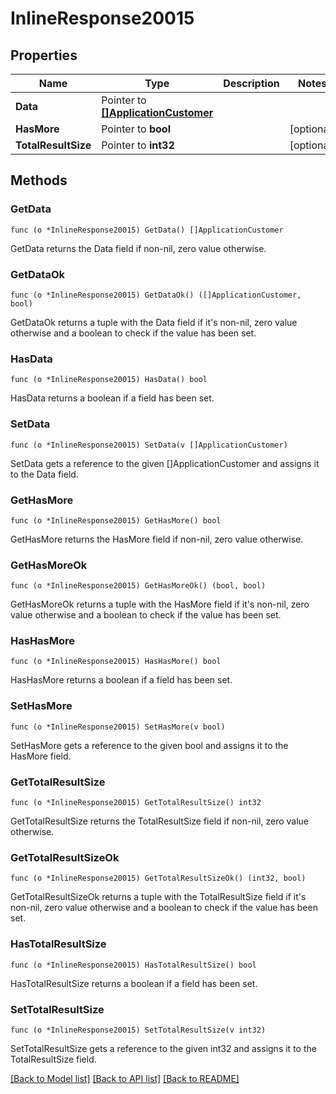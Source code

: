 # InlineResponse20015

## Properties

Name | Type | Description | Notes
------------ | ------------- | ------------- | -------------
**Data** | Pointer to [**[]ApplicationCustomer**](ApplicationCustomer.md) |  | 
**HasMore** | Pointer to **bool** |  | [optional] 
**TotalResultSize** | Pointer to **int32** |  | [optional] 

## Methods

### GetData

`func (o *InlineResponse20015) GetData() []ApplicationCustomer`

GetData returns the Data field if non-nil, zero value otherwise.

### GetDataOk

`func (o *InlineResponse20015) GetDataOk() ([]ApplicationCustomer, bool)`

GetDataOk returns a tuple with the Data field if it's non-nil, zero value otherwise
and a boolean to check if the value has been set.

### HasData

`func (o *InlineResponse20015) HasData() bool`

HasData returns a boolean if a field has been set.

### SetData

`func (o *InlineResponse20015) SetData(v []ApplicationCustomer)`

SetData gets a reference to the given []ApplicationCustomer and assigns it to the Data field.

### GetHasMore

`func (o *InlineResponse20015) GetHasMore() bool`

GetHasMore returns the HasMore field if non-nil, zero value otherwise.

### GetHasMoreOk

`func (o *InlineResponse20015) GetHasMoreOk() (bool, bool)`

GetHasMoreOk returns a tuple with the HasMore field if it's non-nil, zero value otherwise
and a boolean to check if the value has been set.

### HasHasMore

`func (o *InlineResponse20015) HasHasMore() bool`

HasHasMore returns a boolean if a field has been set.

### SetHasMore

`func (o *InlineResponse20015) SetHasMore(v bool)`

SetHasMore gets a reference to the given bool and assigns it to the HasMore field.

### GetTotalResultSize

`func (o *InlineResponse20015) GetTotalResultSize() int32`

GetTotalResultSize returns the TotalResultSize field if non-nil, zero value otherwise.

### GetTotalResultSizeOk

`func (o *InlineResponse20015) GetTotalResultSizeOk() (int32, bool)`

GetTotalResultSizeOk returns a tuple with the TotalResultSize field if it's non-nil, zero value otherwise
and a boolean to check if the value has been set.

### HasTotalResultSize

`func (o *InlineResponse20015) HasTotalResultSize() bool`

HasTotalResultSize returns a boolean if a field has been set.

### SetTotalResultSize

`func (o *InlineResponse20015) SetTotalResultSize(v int32)`

SetTotalResultSize gets a reference to the given int32 and assigns it to the TotalResultSize field.


[[Back to Model list]](../README.md#documentation-for-models) [[Back to API list]](../README.md#documentation-for-api-endpoints) [[Back to README]](../README.md)


